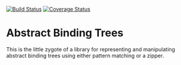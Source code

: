[![Build Status](https://travis-ci.org/david-christiansen/racket-abt.svg?branch=master)](https://travis-ci.org/david-christiansen/racket-abt) [![Coverage Status](https://coveralls.io/repos/github/david-christiansen/racket-abt/badge.svg?branch=master)](https://coveralls.io/github/david-christiansen/racket-abt?branch=master)

Abstract Binding Trees
===

This is the little zygote of a library for representing and
manipulating abstract binding trees using either pattern matching or a
zipper.
